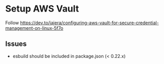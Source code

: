 # Setup AWS Vault

Follow https://dev.to/jajera/configuring-aws-vault-for-secure-credential-management-on-linux-5f7o

## Issues

- esbuild should be included in package.json (< 0.22.x)
